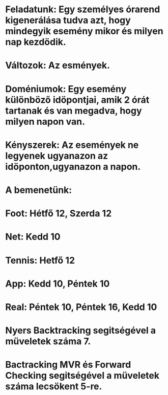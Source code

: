 # Feladatunk: Egy személyes órarend kigenerálása tudva azt, hogy mindegyik esemény mikor és milyen nap kezdödik.
# Változok: Az esmények.
# Doméniumok: Egy esemény különböző idöpontjai, amik 2 órát tartanak és van megadva, hogy milyen napon van.
# Kényszerek: Az események ne legyenek ugyanazon az idöponton,ugyanazon a napon.

# A bemenetünk: 
#          Foot: Hétfő 12, Szerda 12
#          Net: Kedd 10
#          Tennis: Hetfő 12
#          App: Kedd 10, Péntek 10
#          Real: Péntek 10, Péntek 16, Kedd 10

# Nyers Backtracking segitségével a müveletek száma 7.
# Bactracking MVR és Forward Checking segitségével a müveletek száma lecsökent 5-re.
